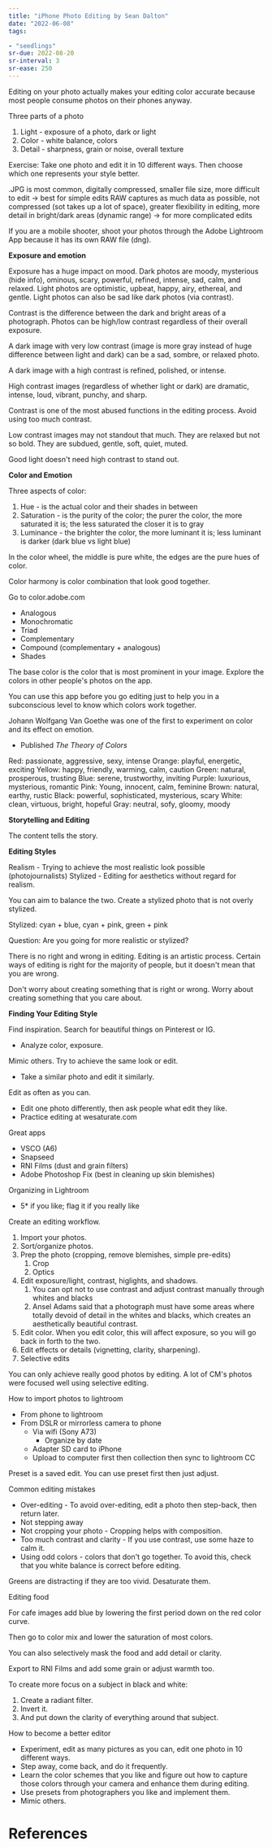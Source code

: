 ```yaml
---
title: "iPhone Photo Editing by Sean Dalton"
date: "2022-06-08"
tags:

- "seedlings"
sr-due: 2022-08-20
sr-interval: 3
sr-ease: 250
---
```


Editing on your photo actually makes your editing color accurate because most people consume photos on their phones anyway.

Three parts of a photo
1. Light - exposure of a photo, dark or light
2. Color - white balance, colors
3. Detail - sharpness, grain or noise, overall texture

Exercise: Take one photo and edit it in 10 different ways. Then choose which one represents your style better.

.JPG is most common, digitally compressed, smaller file size, more difficult to edit -> best for simple edits
RAW captures as much data as possible, not compressed (sot takes up a lot of space), greater flexibility in editing, more detail in bright/dark areas (dynamic range) -> for more complicated edits

If you are a mobile shooter, shoot your photos through the Adobe Lightroom App because it has its own RAW file (dng).

**Exposure and emotion**

Exposure has a huge impact on mood.
Dark photos are moody, mysterious (hide info), ominous, scary, powerful, refined, intense, sad, calm, and relaxed.
Light photos are optimistic, upbeat, happy, airy, ethereal, and gentle.
Light photos can also be sad like dark photos (via contrast).

Contrast is the difference between the dark and bright areas of a photograph.
Photos can be high/low contrast regardless of their overall exposure.

A dark image with very low contrast (image is more gray instead of huge difference between light and dark) can be a sad, sombre, or relaxed photo.

A dark image with a high contrast is refined, polished, or intense.

High contrast images (regardless of whether light or dark) are dramatic, intense, loud, vibrant, punchy, and sharp.

Contrast is one of the most abused functions in the editing process. Avoid using too much contrast.

Low contrast images may not standout that much. They are relaxed but not so bold. They are subdued, gentle, soft, quiet, muted.

Good light doesn't need high contrast to stand out.

**Color and Emotion**

Three aspects of color:
1. Hue - is the actual color and their shades in between
2. Saturation - is the purity of the color; the purer the color, the more saturated it is; the less saturated the closer it is to gray
3. Luminance - the brighter the color, the more luminant it is; less luminant is darker (dark blue vs light blue)

In the color wheel, the middle is pure white, the edges are the pure hues of color.

Color harmony is color combination that look good together.

Go to color.adobe.com
- Analogous
- Monochromatic
- Triad
- Complementary
- Compound (complementary + analogous)
- Shades

The base color is the color that is most prominent in your image.
Explore the colors in other people's photos on the app.

You can use this app before you go editing just to help you in a subconscious level to know which colors work together.

Johann Wolfgang Van Goethe was one of the first to experiment on color and its effect on emotion.
- Published *The Theory of Colors*

Red: passionate, aggressive, sexy, intense
Orange: playful, energetic, exciting
Yellow: happy, friendly, warming, calm, caution
Green: natural, prosperous, trusting
Blue: serene, trustworthy, inviting
Purple: luxurious, mysterious, romantic
Pink: Young, innocent, calm, feminine
Brown: natural, earthy, rustic
Black: powerful, sophisticated, mysterious, scary
White: clean, virtuous, bright, hopeful
Gray: neutral, sofy, gloomy, moody

**Storytelling and Editing**

The content tells the story.

**Editing Styles**

Realism - Trying to achieve the most realistic look possible (photojournalists)
Stylized - Editing for aesthetics without regard for realism.

You can aim to balance the two. Create a stylized photo that is not overly stylized.

Stylized: cyan + blue, cyan + pink, green + pink

Question: Are you going for more realistic or stylized?

There is no right and wrong in editing. Editing is an artistic process. Certain ways of editing is right for the majority of people, but it doesn't mean that you are wrong.

Don't worry about creating something that is right or wrong. Worry about creating something that you care about.

**Finding Your Editing Style**

Find inspiration. Search for beautiful things on Pinterest or IG.
- Analyze color, exposure.

Mimic others. Try to achieve the same look or edit.
- Take a similar photo and edit it similarly.

Edit as often as you can.
- Edit one photo differently, then ask people what edit they like.
- Practice editing at wesaturate.com

Great apps
- VSCO (A6)
- Snapseed
- RNI Films (dust and grain filters)
- Adobe Photoshop Fix (best in cleaning up skin blemishes)

Organizing in Lightroom
- 5* if you like; flag it if you really like

Create an editing workflow.
1. Import your photos.
2. Sort/organize photos.
3. Prep the photo (cropping, remove blemishes, simple pre-edits)
	1. Crop
	2. Optics
4. Edit exposure/light, contrast, higlights, and shadows.
	1. You can opt not to use contrast and adjust contrast manually through whites and blacks
	2. Ansel Adams said that a photograph must have some areas where totally devoid of detail in the whites and blacks, which creates an aesthetically beautiful contrast.
5. Edit color. When you edit color, this will affect exposure, so you will go back in forth to the two.
6. Edit effects or details (vignetting, clarity, sharpening).
7. Selective edits

You can only achieve really good photos by editing. A lot of CM's photos were focused well using selective editing.

How to import photos to lightroom
- From phone to lightroom
- From DSLR or mirrorless camera to phone
	- Via wifi (Sony A73)
		- Organize by date
	- Adapter SD card to iPhone
	- Upload to computer first then collection then sync to lightroom CC

Preset is a saved edit.
You can use preset first then just adjust.

Common editing mistakes
- Over-editing - To avoid over-editing, edit a photo then step-back, then return later.
- Not stepping away
- Not cropping your photo - Cropping helps with composition.
- Too much contrast and clarity - If you use contrast, use some haze to calm it.
- Using odd colors - colors that don't go together. To avoid this, check that you white balance is correct before editing.

Greens are distracting if they are too vivid. Desaturate them.

Editing food

For cafe images add blue by lowering the first period down on the red color curve.

Then go to color mix and lower the saturation of most colors.

You can also selectively mask the food and add detail or clarity.

Export to RNI Films and add some grain or adjust warmth too.

To create more focus on a subject in black and white:
1. Create a radiant filter.
2. Invert it.
3. And put down the clarity of everything around that subject.

How to become a better editor
- Experiment, edit as many pictures as you can, edit one photo in 10 different ways.
- Step away, come back, and do it frequently.
- Learn the color schemes that you like and figure out how to capture those colors through your camera and enhance them during editing.
- Use presets from photographers you like and implement them.
- Mimic others.

# References
